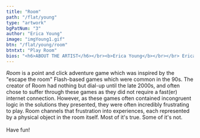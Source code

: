 ```yaml
---
title: "Room"
path: "/flat/young"
type: "artwork"
bgPatNum: "3"
author: "Erica Young"
image: "imgYoung1.gif"
btn: "/flat/young/room"
btntxt: "Play Room"
bios: "<h6>ABOUT THE ARTIST</h6></br><b>Erica Young</b></br></br> Erica is a multidisciplinary artist who is interested in perception, passionate about accessibility, and has the unique ability to sleep anywhere, at anytime. </br></br><b>Website:</b> <strong><a href='https://cargocollective.com/xingxingart'>https://cargocollective.com/xingxingart</a></strong>"
---
```



*Room* is a point and click adventure game which was inspired by the "escape the room" Flash-based games which were common in the 90s. The creator of Room had nothing but dial-up until the late 2000s, and often chose to suffer through these games as they did not require a fast(er) internet connection. However, as these games often contained incongruent logic in the solutions they presented, they were often incredibly frustrating to play. Room channels that frustration into experiences, each represented by a physical object in the room itself. Most of it's true. Some of it's not.  
</br>
Have fun!
